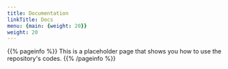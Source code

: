 ```yaml
---
title: Documentation
linkTitle: Docs
menu: {main: {weight: 20}}
weight: 20
---
```


{{% pageinfo %}}
This is a placeholder page that shows you how to use the repository's codes.
{{% /pageinfo %}}

